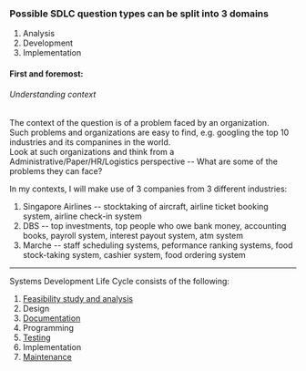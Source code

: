 ### Possible SDLC question types can be split into 3 domains
1. Analysis
2. Development
3. Implementation
    
#### First and foremost:
###### Understanding context
The context of the question is of a problem faced by an organization.  
Such problems and organizations are easy to find, e.g. googling the top 10 industries and its companines in the world.  
Look at such organizations and think from a Administrative/Paper/HR/Logistics perspective -- What are some of the problems they can face?

In my contexts, I will make use of 3 companies from 3 different industries:

1. Singapore Airlines -- stocktaking of aircraft, airline ticket booking system, airline check-in system
2. DBS -- top investments, top people who owe bank money, accounting books, payroll system, interest payout system, atm system
3. Marche -- staff scheduling systems, peformance ranking systems, food stock-taking system, cashier system, food ordering system
------------------------------------------------------------------------------------------------------------------

Systems Development Life Cycle consists of the following:  

1. [Feasibility study and analysis](https://github.com/wangsiyang68/Coding-Pains/blob/master/Content%20Notes/Interacting%20with%20humans/FStudy%20and%20Analysis.md)  
2. Design  
3. [Documentation](https://github.com/wangsiyang68/Coding-Pains/blob/master/Content%20Notes/Interacting%20with%20humans/Documentation.md)  
4. Programming  
5. [Testing](https://github.com/wangsiyang68/Coding-Pains/blob/master/Content%20Notes/Interacting%20with%20humans/Testing.md)  
6. Implementation  
7. [Maintenance](https://github.com/wangsiyang68/Coding-Pains/blob/master/Content%20Notes/Interacting%20with%20humans/Maintenance.md)  

